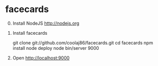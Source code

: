 facecards
===

  0. Install NodeJS <http://nodejs.org>

  1. Install facecards

        git clone git://github.com/coolaj86/facecards.git
        cd facecards
        npm install
        node deploy
        node bin/server 9000

  2. Open <http://localhost:9000>
